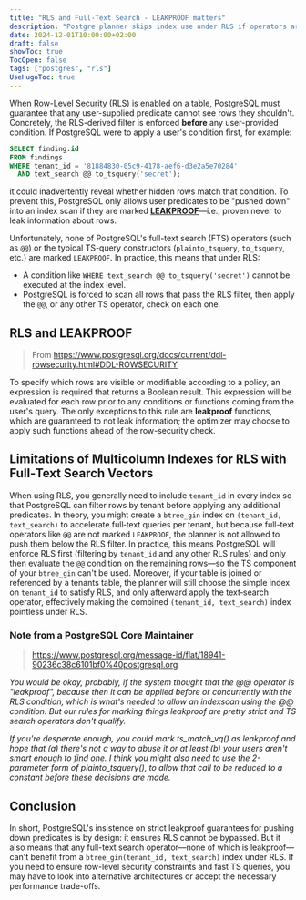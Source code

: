 ```yaml
---
title: "RLS and Full-Text Search - LEAKPROOF matters"
description: "Postgre planner skips index use under RLS if operators aren't leakproof."
date: 2024-12-01T10:00:00+02:00
draft: false
showToc: true
TocOpen: false
tags: ["postgres", "rls"]
UseHugoToc: true
---
```

When [Row-Level Security](https://www.postgresql.org/docs/current/ddl-rowsecurity.html) (RLS) is enabled on a table, PostgreSQL must guarantee that any user-supplied predicate cannot see rows they shouldn't. Concretely, the RLS-derived filter is enforced **before** any user-provided condition. If PostgreSQL were to apply a user's condition first, for example:

```sql
SELECT finding.id
FROM findings
WHERE tenant_id = '81884830-05c9-4178-aef6-d3e2a5e70284' 
  AND text_search @@ to_tsquery('secret');
```

it could inadvertently reveal whether hidden rows match that condition. To prevent this, PostgreSQL only allows user predicates to be "pushed down" into an index scan if they are marked [**LEAKPROOF**](https://www.postgresql.org/docs/current/sql-createfunction.html)—i.e., proven never to leak information about rows.

Unfortunately, none of PostgreSQL's full-text search (FTS) operators (such as `@@`) or the typical TS-query constructors (`plainto_tsquery`, `to_tsquery`, etc.) are marked `LEAKPROOF`. In practice, this means that under RLS:

* A condition like `WHERE text_search @@ to_tsquery('secret')` cannot be executed at the index level.
* PostgreSQL is forced to scan all rows that pass the RLS filter, then apply the `@@`, or any other TS operator, check on each one.

## RLS and LEAKPROOF

> From https://www.postgresql.org/docs/current/ddl-rowsecurity.html#DDL-ROWSECURITY

To specify which rows are visible or modifiable according to a policy, an expression is required that returns a Boolean result. This expression will be evaluated for each row prior to any conditions or functions coming from the user's query. The only exceptions to this rule are **leakproof** functions, which are guaranteed to not leak information; the optimizer may choose to apply such functions ahead of the row-security check.

## Limitations of Multicolumn Indexes for RLS with Full‐Text Search Vectors

When using RLS, you generally need to include `tenant_id` in every index so that PostgreSQL can filter rows by tenant before applying any additional predicates. In theory, you might create a `btree_gin` index on `(tenant_id, text_search)` to accelerate full‐text queries per tenant, but because full-text operators like `@@` are not marked `LEAKPROOF`, the planner is not allowed to push them below the RLS filter. In practice, this means PostgreSQL will enforce RLS first (filtering by `tenant_id` and any other RLS rules) and only then evaluate the `@@` condition on the remaining rows—so the TS component of your `btree_gin` can't be used. Moreover, if your table is joined or referenced by a tenants table, the planner will still choose the simple index on `tenant_id` to satisfy RLS, and only afterward apply the text‐search operator, effectively making the combined `(tenant_id, text_search)` index pointless under RLS.

### Note from a PostgreSQL Core Maintainer

>  https://www.postgresql.org/message-id/flat/18941-90236c38c6101bf0%40postgresql.org

_You would be okay, probably, if the system thought that the @@ operator is "leakproof", because then it can be applied before or concurrently with the RLS condition, which is what's needed to allow an indexscan using the @@ condition.  But our rules for marking things leakproof are pretty strict and TS search operators don't qualify._

_If you're desperate enough, you could mark ts_match_vq() as leakproof and hope that (a) there's not a way to abuse it or at least (b) your users aren't smart enough to find one. I think you might also need to use the 2-parameter form of plainto_tsquery(), to allow that call to be reduced to a constant before these decisions are made._


## Conclusion

In short, PostgreSQL's insistence on strict leakproof guarantees for pushing down predicates is by design: it ensures RLS cannot be bypassed. But it also means that any full-text search operator—none of which is leakproof—can't benefit from a `btree_gin(tenant_id, text_search)` index under RLS. If you need to ensure row-level security constraints and fast TS queries, you may have to look into alternative architectures or accept the necessary performance trade-offs.

